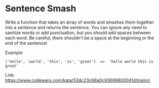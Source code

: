 # Sentence Smash


Write a function that takes an array of words and smashes them together into a sentence and returns the sentence. You can ignore any need to sanitize words or add punctuation, but you should add spaces between each word. Be careful, there shouldn't be a space at the beginning or the end of the sentence!

Example

```
['hello', 'world', 'this', 'is', 'great']  =>  'hello world this is great'
```

Link: https://www.codewars.com/kata/53dc23c68a0c93699800041d/train/c
